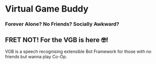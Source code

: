 # Virtual Game Buddy
### Forever Alone? No Friends? Socially Awkward?
## FRET NOT! For the VGB is here 🤓!
VGB is a speech recognising extensible Bot Framework for those with no friends but wanna play Co-Op.
